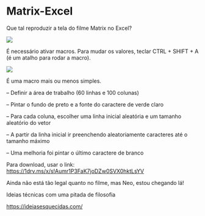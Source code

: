 # Matrix-Excel
Que tal reproduzir a tela do filme Matrix no Excel?

![](https://ferramentasexcelvba.files.wordpress.com/2022/07/matrix01.png?w=1024)

É necessário ativar macros. Para mudar os valores, teclar CTRL + SHIFT + A (é um atalho para rodar a macro).

![](https://ferramentasexcelvba.files.wordpress.com/2022/07/matrix02.png?w=1024)

É uma macro mais ou menos simples.

 – Definir a área de trabalho (60 linhas e 100 colunas)

 – Pintar o fundo de preto e a fonte do caractere de verde claro

 – Para cada coluna, escolher uma linha inicial aleatória e um tamanho aleatório do vetor

 – A partir da linha inicial ir preenchendo aleatoriamente caracteres até o tamanho máximo

 – Uma melhoria foi pintar o último caractere de branco

Para download, usar o link: https://1drv.ms/x/s!Aumr1P3FaK7joDZw0SVX0hktLsYV

Ainda não está tão legal quanto no filme, mas Neo, estou chegando lá!

Ideias técnicas com uma pitada de filosofia

https://ideiasesquecidas.com/


